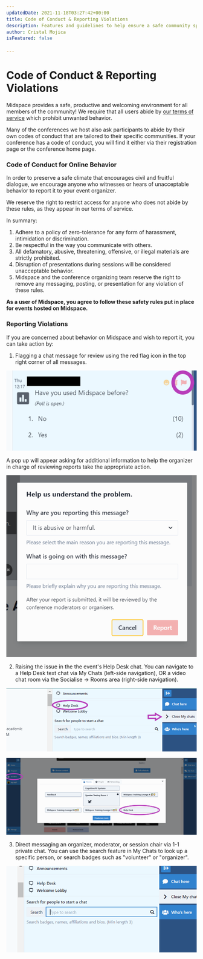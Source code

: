 ```yaml
---
updatedDate: 2021-11-18T03:27:42+00:00
title: Code of Conduct & Reporting Violations
description: Features and guidelines to help ensure a safe community space on Midspace
author: Cristal Mojica
isFeatured: false

---
```

# Code of Conduct & Reporting Violations

Midspace provides a safe, productive and welcoming environment for all members of the community! We require that all users abide by [our terms of service](https://midspace.app/terms-and-conditions) which prohibit unwanted behavior. 

Many of the conferences we host also ask participants to abide by their own codes of conduct that are tailored to their specific communities. If your conference has a code of conduct, you will find it either via their registration page or the conference home page.

### Code of Conduct for Online Behavior

In order to preserve a safe climate that encourages civil and fruitful dialogue, we encourage anyone who witnesses or hears of unacceptable behavior to report it to your event organizer.

We reserve the right to restrict access for anyone who does not abide by these rules, as they appear in our terms of service. 

In summary:

1. Adhere to a policy of zero-tolerance for any form of harassment, intimidation or discrimination.
2. Be respectful in the way you communicate with others. 
3. All defamatory, abusive, threatening, offensive, or illegal materials are strictly prohibited.
4. Disruption of presentations during sessions will be considered unacceptable behavior. 
5. Midspace and the conference organizing team reserve the right to remove any messaging, posting, or presentation for any violation of these rules.

**As a user of Midspace, you agree to follow these safety rules put in place for events hosted on Midspace.**

### Reporting Violations

If you are concerned about behavior on Midspace and wish to report it, you can take action by:

1. Flagging a chat message for review using the red flag icon in the top right corner of all messages.

![](/images/flag-message.png)

A pop up will appear asking for additional information to help the organizer in charge of reviewing reports take the appropriate action.

![](/images/flag-message-2.PNG)

2. Raising the issue in the the event's Help Desk chat. You can navigate to a Help Desk text chat via My Chats (left-side navigation), OR a video chat room via the Socialise -> Rooms area (right-side navigation).

![](/images/help-desk.png)

![](/images/help-desk-2.png)

3. Direct messaging an organizer, moderator, or session chair via 1-1 private chat. You can use the search feature in My Chats to look up a specific person, or search badges such as "volunteer" or "organizer".

![](/images/search.PNG)